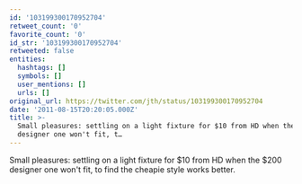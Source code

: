 ```yaml
---
id: '103199300170952704'
retweet_count: '0'
favorite_count: '0'
id_str: '103199300170952704'
retweeted: false
entities:
  hashtags: []
  symbols: []
  user_mentions: []
  urls: []
original_url: https://twitter.com/jth/status/103199300170952704
date: '2011-08-15T20:20:05.000Z'
title: >-
  Small pleasures: settling on a light fixture for $10 from HD when the $200
  designer one won't fit, t…
---
```


Small pleasures: settling on a light fixture for $10 from HD when the $200 designer one won't fit, to find the cheapie style works better.